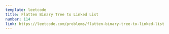 ```yaml
---
template: leetcode
title: Flatten Binary Tree to Linked List
number: 114
link: https://leetcode.com/problems/flatten-binary-tree-to-linked-list
---
```


